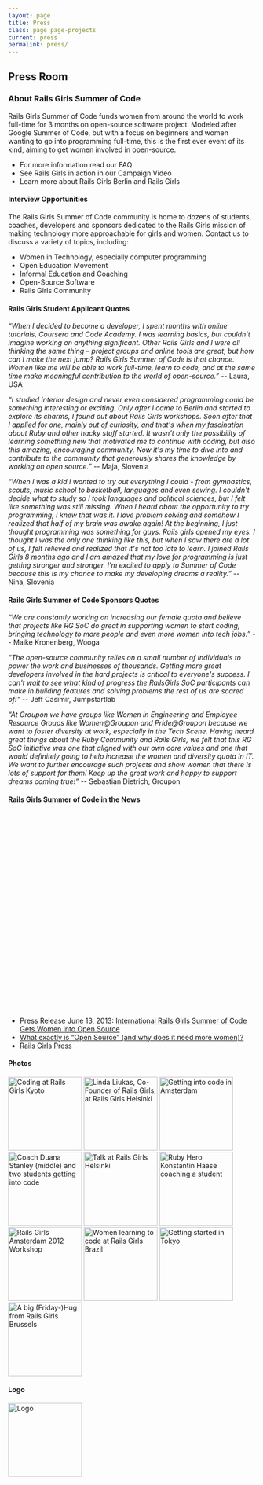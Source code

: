 ```yaml
---
layout: page
title: Press
class: page page-projects
current: press
permalink: press/
---
```


## Press Room

### About Rails Girls Summer of Code

Rails Girls Summer of Code funds women from around the world to work full-time for 3 months on open-source software project. Modeled after Google Summer of Code, but with a focus on beginners and women wanting to go into programming full-time, this is the first ever event of its kind, aiming to get women involved in open-source.

* For more information read our FAQ
* See Rails Girls in action in our Campaign Video
* Learn more about Rails Girls Berlin and Rails Girls

#### Interview Opportunities

The Rails Girls Summer of Code community is home to dozens of students, coaches, developers and sponsors dedicated to the Rails Girls mission of making technology more approachable for girls and women. Contact us to discuss a variety of topics, including:

* Women in Technology, especially computer programming
* Open Education Movement
* Informal Education and Coaching
* Open-Source Software
* Rails Girls Community

<!-- Rails Girls Summer of Code Organizers (link to come, when we have it) -->

#### Rails Girls Student Applicant Quotes

*“When I decided to become a developer, I spent months with online tutorials, Coursera and Code Academy. I was learning basics, but couldn’t imagine working on anything significant. Other Rails Girls and I were all thinking the same thing – project groups and online tools are great, but how can I make the next jump? Rails Girls Summer of Code is that chance. Women like me will be able to work full-time, learn to code, and at the same time make meaningful contribution to the world of open-source.”* -- Laura, USA

*“I studied interior design and never even considered programming could be something interesting or exciting. Only after I came to Berlin and started to explore its charms, I found out about Rails Girls workshops. Soon after that I applied for one, mainly out of curiosity, and that's when my fascination about Ruby and other hacky stuff started. It wasn't only the possibility of learning something new that motivated me to continue with coding, but also this amazing, encouraging community. Now it's my time to dive into and contribute to the community that generously shares the knowledge by working on open source.”* -- Maja, Slovenia


*“When I was a kid I wanted to try out everything I could - from gymnastics, scouts, music school to basketball, languages and even sewing. I couldn't decide what to study so I took languages and political sciences, but I felt like something was still missing. When I heard about the opportunity to try programming, I knew that was it. I love problem solving and somehow I realized that half of my brain was awake again! At the beginning, I just thought programming was something for guys. Rails girls opened my eyes. I thought I was the only one thinking like this, but when I saw there are a lot of us, I felt relieved and realized that it's not too late to learn. I joined Rails Girls 8 months ago and I am amazed that my love for programming is just getting stronger and stronger. I'm excited to apply to Summer of Code because this is my chance to make my developing dreams a reality.”* -- Nina, Slovenia

#### Rails Girls Summer of Code Sponsors Quotes

*“We are constantly working on increasing our female quota and believe that projects like RG SoC do great in supporting women to start coding, bringing technology to more people and even more women into tech jobs.”* -- Maike Kronenberg, Wooga

*“The open-source community relies on a small number of individuals to power the work and businesses of thousands. Getting more great developers involved in the hard projects is critical to everyone's success. I can't wait to see what kind of progress the RailsGirls SoC participants can make in building features and solving problems the rest of us are scared of!"* -- Jeff Casimir, Jumpstartlab

*“At Groupon we have groups like Women in Engineering and Employee Resource Groups like Women@Groupon and Pride@Groupon because we want to foster diversity at work, especially in the Tech Scene. Having heard great things about the Ruby Community and Rails Girls, we felt that this RG SoC initiative was one that aligned with our own core values and one that would definitely going to help increase the women and diversity quota in IT. We want to further encourage such projects and show women that there is lots of support for them! Keep up the great work and happy to support dreams coming true!”* -- Sebastian Dietrich, Groupon

#### Rails Girls Summer of Code in the News

<div class="teaser-video">
  <object width="100%" height="400">
    <param name="allowfullscreen" value="true" />
    <param name="allowscriptaccess" value="always" />
    <param name="movie" value="http://vimeo.com/moogaloop.swf?clip_id=67004430&amp;force_embed=1&amp;server=vimeo.com&amp;show_title=1&amp;show_byline=1&amp;show_portrait=1&amp;color=de390c&amp;fullscreen=1&amp;autoplay=0&amp;loop=0" />
    <embed src="http://vimeo.com/moogaloop.swf?clip_id=67004430&amp;force_embed=1&amp;server=vimeo.com&amp;show_title=1&amp;show_byline=1&amp;show_portrait=1&amp;color=de390c&amp;fullscreen=1&amp;autoplay=0&amp;loop=0" type="application/x-shockwave-flash" allowfullscreen="true" allowscriptaccess="always" width="100%" height="400"></embed>
  </object>
</div>

* Press Release June 13, 2013: [International Rails Girls Summer of Code Gets Women into Open Source](url-to-pressrelease)
* [What exactly is “Open Source” (and why does it need more women)?]()
* [Rails Girls Press](url)

#### Photos


<img src="https://f.cloud.github.com/assets/1711357/653139/5e1f3188-d4ce-11e2-9f96-9518ebb7f721.jpg" title="Coding at Rails Girls Kyoto" height="150px">

<img src="https://f.cloud.github.com/assets/1711357/653102/70f37298-d4cd-11e2-9a44-ab9683bf9521.jpg" title="Linda Liukas, Co-Founder of Rails Girls, at Rails Girls Helsinki" height="150px">

<img src="https://f.cloud.github.com/assets/1711357/653145/5e3a00e4-d4ce-11e2-9fc0-e780adadf2bd.jpg" title="Getting into code in Amsterdam" height="150px">

<img src="https://f.cloud.github.com/assets/1711357/653137/5e1c48b0-d4ce-11e2-8d9d-5fdb851edb95.jpg" title="Coach Duana Stanley (middle) and two students getting into code" height="150px">

<img src="https://f.cloud.github.com/assets/1711357/653141/5e28ecdc-d4ce-11e2-80ee-e11f6eab2cf9.jpg" title="Talk at Rails Girls Helsinki" height="150px">

<img src="https://f.cloud.github.com/assets/1711357/653138/5e1db182-d4ce-11e2-9f85-e6da4257bc05.jpg" title="Ruby Hero Konstantin Haase coaching a student" height="150px">

<img src="https://f.cloud.github.com/assets/1711357/653140/5e2bc876-d4ce-11e2-9446-2b4a12f30070.jpg" title="Rails Girls Amsterdam 2012 Workshop" height="150px">

<img src="https://f.cloud.github.com/assets/1711357/653142/5e2ebb44-d4ce-11e2-949c-98c25a445bad.jpg" title="Women learning to code at Rails Girls Brazil" height="150px">

<img src="https://f.cloud.github.com/assets/1711357/653143/5e386874-d4ce-11e2-8bfe-685cd553d133.jpg" title="Getting started in Tokyo" height="150px">

<img src="https://f.cloud.github.com/assets/1711357/653144/5e3a31ae-d4ce-11e2-99d0-f5e12c886196.jpg" title="A big (Friday-)Hug from Rails Girls Brussels" height="150px">

#### Logo

<img src="https://f.cloud.github.com/assets/1711357/654199/91f17762-d4f3-11e2-8a59-bf7aa888dab0.jpg" title="Logo" height="150px">

